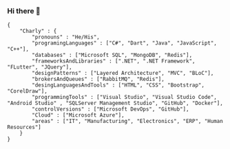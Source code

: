 ### Hi there 👋

<!--
**CarlosMarioCarmona/CarlosMarioCarmona** is a ✨ _special_ ✨ repository because its `README.md` (this file) appears on your GitHub profile.

Here are some ideas to get you started:

- 🔭 I’m currently working on ...
- 🌱 I’m currently learning ...
- 👯 I’m looking to collaborate on ...
- 🤔 I’m looking for help with ...
- 💬 Ask me about ...
- 📫 How to reach me: ...
- 😄 Pronouns: ...
- ⚡ Fun fact: ...
-->

```
{
    "Charly" : {
        "pronouns" : "He/His", 
        "programingLanguages" : ["C#", "Dart", "Java", "JavaScript", "C++"],
        "databases" : ["Microsoft SQL", "MongoDB", "Redis"],
        "frameworksAndLibraries" : [".NET", ".NET Framework", "FLutter", "JQuery"],
        "designPatterns" : ["Layered Architecture", "MVC", "BLoC"],
        "brokersAndQueues" : ["RabbitMQ", "Redis"],  
        "desingLanguagesAndTools" : ["HTML", "CSS", "Bootstrap", "CorelDraw"], 
        "programmingTools" : ["Visual Studio", "Visual Studio Code", "Android Studio" , "SQLServer Management Studio", "GitHub", "Docker"],
        "controlVersions" : ["Microsoft DevOps", "GitHub"], 
        "Cloud" : ["Microsoft Azure"],
        "areas" : ["IT", "Manufacturing", "Electronics", "ERP", "Human Resources"]
    }
}
```
